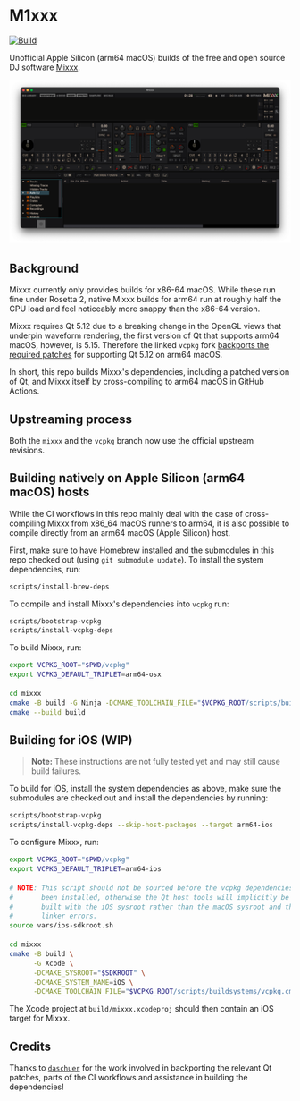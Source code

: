 # M1xxx

[![Build](https://github.com/fwcd/m1xxx/actions/workflows/build.yml/badge.svg)](https://github.com/fwcd/m1xxx/actions/workflows/build.yml)
<!-- [![Automerge](https://github.com/fwcd/m1xxx/actions/workflows/automerge.yml/badge.svg)](https://github.com/fwcd/m1xxx/actions/workflows/automerge.yml) -->

Unofficial Apple Silicon (arm64 macOS) builds of the free and open source DJ software [Mixxx](https://mixxx.org/).

![Screenshot](images/screenshot.png)

## Background

Mixxx currently only provides builds for x86-64 macOS. While these run fine under Rosetta 2, native Mixxx builds for arm64 run at roughly half the CPU load and feel noticeably more snappy than the x86-64 version.

Mixxx requires Qt 5.12 due to a breaking change in the OpenGL views that underpin waveform rendering, the first version of Qt that supports arm64 macOS, however, is 5.15. Therefore the linked `vcpkg` fork [backports the required patches](https://github.com/fwcd/vcpkg/tree/arm64-osx-mixxx/overlay/osx/qt5-base/patches) for supporting Qt 5.12 on arm64 macOS.

In short, this repo builds Mixxx's dependencies, including a patched version of Qt, and Mixxx itself by cross-compiling to arm64 macOS in GitHub Actions.

## Upstreaming process

Both the `mixxx` and the `vcpkg` branch now use the official upstream revisions.

## Building natively on Apple Silicon (arm64 macOS) hosts

While the CI workflows in this repo mainly deal with the case of cross-compiling Mixxx from x86_64 macOS runners to arm64, it is also possible to compile directly from an arm64 macOS (Apple Silicon) host.

First, make sure to have Homebrew installed and the submodules in this repo checked out (using `git submodule update`). To install the system dependencies, run:

```sh
scripts/install-brew-deps
```

To compile and install Mixxx's dependencies into `vcpkg` run:

```sh
scripts/bootstrap-vcpkg
scripts/install-vcpkg-deps
```

To build Mixxx, run:

```sh
export VCPKG_ROOT="$PWD/vcpkg"
export VCPKG_DEFAULT_TRIPLET=arm64-osx

cd mixxx
cmake -B build -G Ninja -DCMAKE_TOOLCHAIN_FILE="$VCPKG_ROOT/scripts/buildsystems/vcpkg.cmake"
cmake --build build
```

## Building for iOS (WIP)

> **Note:** These instructions are not fully tested yet and may still cause build failures.

To build for iOS, install the system dependencies as above, make sure the submodules are checked out and install the dependencies by running:

```sh
scripts/bootstrap-vcpkg
scripts/install-vcpkg-deps --skip-host-packages --target arm64-ios
```

To configure Mixxx, run:

```sh
export VCPKG_ROOT="$PWD/vcpkg"
export VCPKG_DEFAULT_TRIPLET=arm64-ios

# NOTE: This script should not be sourced before the vcpkg dependencies have
#       been installed, otherwise the Qt host tools will implicitly be
#       built with the iOS sysroot rather than the macOS sysroot and throw
#       linker errors.
source vars/ios-sdkroot.sh

cd mixxx
cmake -B build \
      -G Xcode \
      -DCMAKE_SYSROOT="$SDKROOT" \
      -DCMAKE_SYSTEM_NAME=iOS \
      -DCMAKE_TOOLCHAIN_FILE="$VCPKG_ROOT/scripts/buildsystems/vcpkg.cmake"
```

The Xcode project at `build/mixxx.xcodeproj` should then contain an iOS target for Mixxx.

## Credits

Thanks to [`daschuer`](https://github.com/daschuer) for the work involved in backporting the relevant Qt patches, parts of the CI workflows and assistance in building the dependencies!
